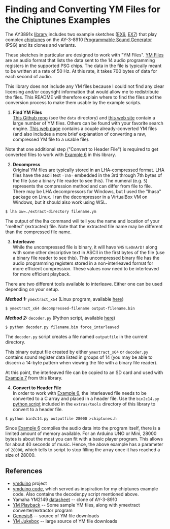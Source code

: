 Finding and Converting YM Files for the Chiptunes Examples
==========================================================

The AY3891x [library][7] includes two example sketches ([EX6][11], [EX7][12]) that play complex [chiptunes][8] on the AY-3-8910  [Programmable Sound Generator][10] (PSG) and its clones and variants.

These sketches in particular are designed to work with "YM Files". [YM Files][9] are an audio format that lists the data sent to the 14 audio programming registers in the supported PSG chips. The data in the file is typically meant to be written at a rate of 50 Hz. At this rate, it takes 700 bytes of data for each second of audio.

This library does not include any YM files because I could not find any clear licensing and/or copyright information that would allow me to redistribute the files. This README will therefore explain where to find the files and the conversion process to make them usable by the example scripts.

1. **Find YM Files**  
  [This Github repo][6] (see the `data` directory) and [this web site][5] contain a large number of YM files. Others can be found with your favorite search engine. [This web page][4] contains a couple already-converted YM files (and also includes a more brief explanation of converting a raw, compressed YM file to a usable file).  

  Note that one additional step ("Convert to Header File") is required to get converted files to work with [Example 6][11] in this library.

2. **Decompress**  
  Original YM files are typically stored in an LHA-compressed format. LHA files have the ascii text `-lh5-` embedded in the 3rd through 7th bytes of the file (use a binary file reader to see this). The numeral (e.g. `5`) represents the compression method and can differ from file to file. There may be LHA decompressors for Windows, but I used the "lhasa" package on Linux. I ran the decompressor in a VirtualBox VM on Windows, but it should also work using WSL.
```
$ lha xw=./extract-directory filename.ym
```
  The output of the lha command will tell you the name and location of your "melted" (extracted) file. Note that the extracted file name may be different than the compressed file name.

3. **Interleave**  
  While the uncompressed file is binary, it will have `YM5!LeOnArD!` along with some other descriptive text in ASCII in the first bytes of the file (use a binary file reader to see this). This uncompressed binary file has the audio programming registers stored in a non-interleaved format for more efficient compression. These values now need to be interleaved for more efficient playback.  

  There are two different tools available to interleave. Either one can be used depending on your setup.

  ***Method 1:*** `ymextract_x64` (Linux program, available [here][4])
```
$ ymextract_x64 decompressed-filename output-filename.bin  
```

  ***Method 2:***  `decoder.py` (Python script, available [here][2])
```
$ python decoder.py filename.bin force_interleaved
```
  The `decoder.py` script creates a file named `outputfile` in the current directory.  

  This binary output file created by either `ymextract_x64` or `decoder.py` contains sound register data listed in groups of 14 (you may be able to discern a 14-byte pattern when viewing the file with a binary file reader).  

  At this point, the interleaved file can be copied to an SD card and used with  [Example 7][12] from this library.

4. **Convert to Header File**  
  In order to work with [Example 6][11], the interleaved file needs to be converted to a C array and placed in a header file. Use the `bin2c14.py` [python script][13] included in the `extras/tools` directory of this library to convert to a header file.
```
$ python bin2c14.py outputfile 28000 >chiptunes.h
```
  Since [Example 6][11] compiles the audio data into the program itself, there is a limited amount of memory available. For an Arduino UNO or Mini, 28000 bytes is about the most you can fit with a basic player program. This allows for about 40 seconds of music. Hence, the above example has a parameter of `28000`, which tells to script to stop filling the array once it has reached a size of 28000.

References
----------
+ [ymduino][1] project
+ [ymduino code][2], which served as inspiration for my chiptunes example code. Also contains the decoder.py script mentioned above.
+ Yamaha YM2149 [datasheet][3] -- clone of AY-3-8910
+ [YM Playback][4] -- Some sample YM files, along with ymextract converter/extractor program
+ [Genesis8][5] -- source of YM file downloads
+ [YM Jukebox][6] -- large source of YM file downloads

[1]: https://homes.cs.washington.edu/~eqy/ymduino.html
[2]: https://github.com/eqy/ymduino
[3]: http://www.ym2149.com/ym2149.pdf
[4]: http://www.waveguide.se/?article=ym-playback-on-the-ymz284
[5]: http://www.genesis8bit.fr/frontend/music.php
[6]: https://github.com/nguillaumin/ym-jukebox/tree/master/data
[7]: https://github.com/Andy4495/AY3891x
[8]: https://en.wikipedia.org/wiki/Chiptune
[9]: http://www.vgmpf.com/Wiki/index.php?title=YM
[10]: https://en.wikipedia.org/wiki/Programmable_sound_generator
[11]: ../../examples/AY3891x_EX6_Chiptunes_Flash
[12]: ../../examples/AY3891x_EX7_Chiptunes_SD
[13]: ./bin2c14.py
